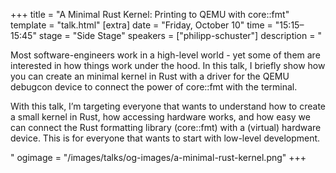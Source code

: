 +++
title = "A Minimal Rust Kernel: Printing to QEMU with core::fmt"
template = "talk.html"
[extra]
  date = "Friday, October 10"
  time = "15:15–15:45"
  stage = "Side Stage"
  speakers = ["philipp-schuster"]
  description = "<p>Most software-engineers work in a high-level world - yet some of them are interested in how things work under the hood. In this talk, I briefly show how you can create an minimal kernel in Rust with a driver for the QEMU debugcon device to connect the power of core::fmt with the terminal.</p><p>With this talk, I’m targeting everyone that wants to understand how to create a small kernel in Rust, how accessing hardware works, and how easy we can connect the Rust formatting library (core::fmt) with a (virtual) hardware device. This is for everyone that wants to start with low-level development.</p>"
  ogimage = "/images/talks/og-images/a-minimal-rust-kernel.png"
+++
